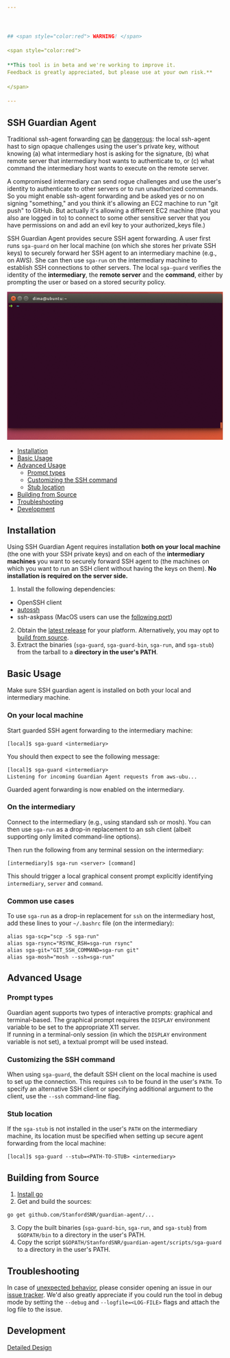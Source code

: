 ```yaml
---



## <span style="color:red"> WARNING! </span>

<span style="color:red">

**This tool is in beta and we're working to improve it.
Feedback is greatly appreciated, but please use at your own risk.**

</span>

---
```


## SSH Guardian Agent

Traditional ssh-agent forwarding
[can](https://heipei.github.io/2015/02/26/SSH-Agent-Forwarding-considered-harmful/)
[be](https://news.ycombinator.com/item?id=9425805)
[dangerous](https://lyte.id.au/2012/03/19/ssh-agent-forwarding-is-a-bug/): the
local ssh-agent hast to sign opaque challenges using the user's private key,
without knowing (a) what intermediary host is asking for the signature, (b) what
remote server that intermediary host wants to authenticate to, or (c) what
command the intermediary host wants to execute on the remote server. 

A compromised intermediary can send rogue challenges and use the user's identity
to authenticate to other servers or to run unauthorized commands. So you might
enable ssh-agent forwarding and be asked yes or no on signing "something," and
you think it's allowing an EC2 machine to run "git push" to GitHub. But actually
it's allowing a different EC2 machine (that you also are logged in to) to
connect to some other sensitive server that you have permissions on and add an
evil key to your authorized_keys file.)

SSH Guardian Agent provides secure SSH agent forwarding. A user first runs
`sga-guard` on her local machine (on which she stores her private SSH keys) to
securely forward her SSH agent to an intermediary machine (e.g., on AWS). She
can then use `sga-run` on the intermediary machine to establish SSH connections
to other servers. The local `sga-guard` verifies the identity of the
**intermediary**, the **remote server** and the **command**, either by prompting
the user or based on a stored security policy.

![Example](animation.gif)

* [Installation](#installation)
* [Basic Usage](#basic-usage)
* [Advanced Usage](#advanced-usage)
  * [Prompt types](#prompt-types)
  * [Customizing the SSH command](#customizing-the-ssh-command)
  * [Stub location](#stub-location)
* [Building from Source](#building-from-source)
* [Troubleshooting](#troubleshooting)
* [Development](#development)


## Installation
Using SSH Guardian Agent requires installation **both on your local machine** (the
one with your SSH private keys) and on each of the **intermediary machines** you
want to securely forward SSH agent to (the machines on which you want to run an
SSH client without having the keys on them). **No installation is required on the
server side.**

1. Install the following dependencies:
  * OpenSSH client
  * [autossh](https://linux.die.net/man/1/autossh)
  * ssh-askpass (MacOS users can use the [following port](https://github.com/theseal/ssh-askpass))
2. Obtain the [latest
   release](https://github.com/StanfordSNR/guardian-agent/releases/latest) for
   your platform. Alternatively, you may opt to [build from source](#building).
3. Extract the binaries (`sga-guard`, `sga-guard-bin`, `sga-run`, and
   `sga-stub`) from the tarball to a **directory in the user's PATH**.

## Basic Usage

Make sure SSH guardian agent is installed on both your local and intermediary machine.

### On your local machine
Start guarded SSH agent forwarding to the intermediary machine:

```
[local]$ sga-guard <intermediary>
```  

You should then expect to see the following message:
```
[local]$ sga-guard <intermediary>
Listening for incoming Guardian Agent requests from aws-ubu...
```

Guarded agent forwarding is now enabled on the intermediary.

### On the intermediary
Connect to the intermediary (e.g., using standard ssh or mosh). 
You can then use `sga-run` as a drop-in replacement to an ssh client (albeit supporting only limited command-line options).

Then run the following from any terminal session on the intermediary:
```
[intermediary]$ sga-run <server> [command]
```

This should trigger a local graphical consent prompt explicitly identifying
`intermediary`, `server` and `command`.

### Common use cases
To use `sga-run` as a drop-in replacement for `ssh` on the intermediary host, add these lines to your `~/.bashrc` file (on the intermediary):

```
alias sga-scp="scp -S sga-run"
alias sga-rsync="RSYNC_RSH=sga-run rsync"
alias sga-git="GIT_SSH_COMMAND=sga-run git" 
alias sga-mosh="mosh --ssh=sga-run"
```

## Advanced Usage

### Prompt types

Guardian agent supports two types of interactive prompts: graphical and
terminal-based. The graphical prompt requires the `DISPLAY` environment variable
to be set to the appropriate X11 server.  
If running in a terminal-only session (in which the `DISPLAY` environment
variable is not set), a textual prompt will be used instead.

### Customizing the SSH command

When using `sga-guard`, the default SSH client on the local machine is used to
set up the connection. This requires `ssh` to be found in the user's `PATH`. To
specify an alternative SSH client or specifying additional argument to the
client, use the `--ssh` command-line flag.

### Stub location

If the `sga-stub` is not installed in the user's `PATH` on the intermediary
machine, its location must be specified when setting up secure agent forwarding
from the local machine:

```
[local]$ sga-guard --stub=<PATH-TO-STUB> <intermediary>
```
## Building from Source
1. [Install go](https://golang.org/doc/install)
2. Get and build the sources:
```
go get github.com/StanfordSNR/guardian-agent/...
```
3. Copy the built binaries (`sga-guard-bin`, `sga-run`, and `sga-stub`) from `$GOPATH/bin` to a directory in the user's PATH.
4. Copy the script `$GOPATH/StanfordSNR/guardian-agent/scripts/sga-guard` to a directory in the user's PATH.

## Troubleshooting

In case of [unexpected behavior](https://en.wikipedia.org/wiki/Bug_(software)), please consider opening an issue in our [issue tracker](https://github.com/StanfordSNR/guardian-agent/issues).
We'd also greatly appreciate if you could run the tool in debug mode by setting the `--debug` and `--logfile=<LOG-FILE>` flags and attach the log file to the issue.

## Development
[Detailed Design](doc/design.md)
